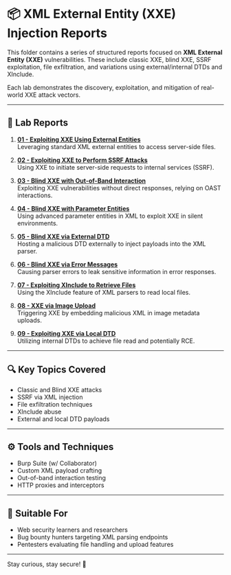 # 📦 XML External Entity (XXE) Injection Reports

This folder contains a series of structured reports focused on **XML External Entity (XXE)** vulnerabilities. These include classic XXE, blind XXE, SSRF exploitation, file exfiltration, and variations using external/internal DTDs and XInclude.

Each lab demonstrates the discovery, exploitation, and mitigation of real-world XXE attack vectors.

---

## 📄 Lab Reports

1. **[01 - Exploiting XXE Using External Entities](01-exploiting-xxe-using-external-entities.md)**  
   Leveraging standard XML external entities to access server-side files.

2. **[02 - Exploiting XXE to Perform SSRF Attacks](02-exploiting-xxe-to-perform-ssrf-attacks.md)**  
   Using XXE to initiate server-side requests to internal services (SSRF).

3. **[03 - Blind XXE with Out-of-Band Interaction](03-blind-xxe-with-out-of-band-interaction.md)**  
   Exploiting XXE vulnerabilities without direct responses, relying on OAST interactions.

4. **[04 - Blind XXE with Parameter Entities](04-blind-xxe-with-parameter-entities.md)**  
   Using advanced parameter entities in XML to exploit XXE in silent environments.

5. **[05 - Blind XXE via External DTD](05-blind-xxe-via-external-dtd.md)**  
   Hosting a malicious DTD externally to inject payloads into the XML parser.

6. **[06 - Blind XXE via Error Messages](06-blind-xxe-via-error-messages.md)**  
   Causing parser errors to leak sensitive information in error responses.

7. **[07 - Exploiting XInclude to Retrieve Files](07-exploiting-xinclude-to-retrieve-files.md)**  
   Using the XInclude feature of XML parsers to read local files.

8. **[08 - XXE via Image Upload](08-xxe-via-image-upload.md)**  
   Triggering XXE by embedding malicious XML in image metadata uploads.

9. **[09 - Exploiting XXE via Local DTD](09-exploiting-xxe-via-local-dtd.md)**  
   Utilizing internal DTDs to achieve file read and potentially RCE.

---

## 🔍 Key Topics Covered

- Classic and Blind XXE attacks  
- SSRF via XML injection  
- File exfiltration techniques  
- XInclude abuse  
- External and local DTD payloads

---

## ⚙️ Tools and Techniques

- Burp Suite (w/ Collaborator)
- Custom XML payload crafting
- Out-of-band interaction testing
- HTTP proxies and interceptors

---

## 🎯 Suitable For

- Web security learners and researchers  
- Bug bounty hunters targeting XML parsing endpoints  
- Pentesters evaluating file handling and upload features

---

Stay curious, stay secure! 👾
